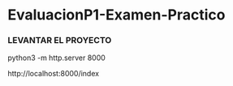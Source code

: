 # EvaluacionP1-Examen-Practico
### LEVANTAR EL PROYECTO

python3 -m http.server 8000

http://localhost:8000/index
